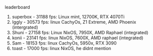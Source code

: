 leaderboard

1. superbox - 31188 fps: Linux mint,    12700K,     RTX 4070Ti
2. Iggly    - 30573 fps: linux CachyOs, Z1 Extreme, AMD Phoenix (intergrated)
3. Shuni    - 27158 fps: Linux NixOS,   7950X,      AMD Raphael (integrated)
4. konii    - 23141 fps: linux NixOS,   7600X,      AMD raphael (integrated)
5. Sam      - 18153 fps: linux CachyOs, 5950x,      RTX 3090
6. toast    - 17000 fps: linux NixOS,   he didnt mention